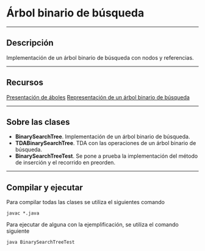 # Árbol binario de búsqueda

----

## Descripción

Implementación de un árbol binario de búsqueda con nodos y referencias.

----

## Recursos

[Presentación de áboles](https://docs.google.com/presentation/d/1n3zvmOyqUTIcNYxqnc7iIpcLZ-qqV_eBTdZas-o8Cr8/edit?usp=sharing)
[Representación de un árbol binario de búsqueda](https://miro.com/welcomeonboard/MnBtZ2M2WXF5dzVHUXh5U1pIUkNudHBGTjZDUFZtODNrUTR0NWE4QVBJUUxLV1I5MVhlMFZqZWhrRzlEWE9QUHwzMDc0NDU3MzU1MjgwOTM1NTQwfDI=?share_link_id=877264837424)

----

## Sobre las clases

* **BinarySearchTree**. Implementación de un árbol binario de búsqueda.
* **TDABinarySearchTree**. TDA con las operaciones de un árbol binario de búsqueda.
* **BinarySearchTreeTest**. Se pone a prueba la implementación del método de inserción y el recorrido en preorden.

----

## Compilar y ejecutar

Para compilar todas las clases se utiliza el siguientes comando

    javac *.java

Para ejecutar de alguna con la ejemplificación, se utiliza el comando siguiente

    java BinarySearchTreeTest